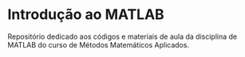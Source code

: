 # Introdução ao MATLAB
Repositório dedicado aos códigos e materiais de aula da disciplina de MATLAB do curso de Métodos Matemáticos Aplicados.
